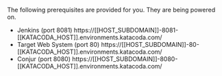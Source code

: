 The following prerequisites are provided for you.   They are being powered on.

- Jenkins (port 8081) https://[[HOST_SUBDOMAIN]]-8081-[[KATACODA_HOST]].environments.katacoda.com/
- Target Web System (port 80) https://[[HOST_SUBDOMAIN]]-80-[[KATACODA_HOST]].environments.katacoda.com/
- Conjur (port 8080) https://[[HOST_SUBDOMAIN]]-8080-[[KATACODA_HOST]].environments.katacoda.com/
